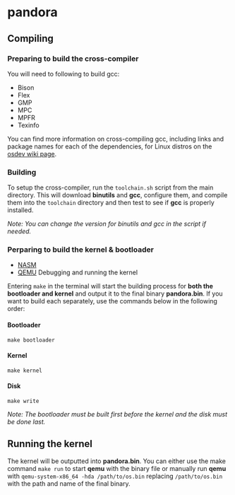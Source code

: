 # pandora




## Compiling

### Preparing to build the cross-compiler

You will need to following to build gcc:
* Bison
* Flex
* GMP
* MPC
* MPFR
* Texinfo

You can find more information on cross-compiling gcc, including links and package names for each of the dependencies, for Linux distros on the [osdev wiki page](https://wiki.osdev.org/GCC_Cross-Compiler#Preparing_for_the_build).

### Building
To setup the cross-compiler, run the `toolchain.sh` script from the main directory. This will download **binutils** and **gcc**, configure them, and compile them into the `toolchain` directory and then test to see if **gcc** is properly installed.

*Note: You can change the version for binutils and gcc in the script if needed.*

### Perparing to build the kernel & bootloader
* [NASM](https://github.com/netwide-assembler/nasm)
* [QEMU](https://github.com/qemu/qemu) Debugging and running the kernel

Entering `make` in the terminal will start the building process for **both the bootloader and kernel** and output it to the final binary **pandora.bin**. If you want to build each separately, use the commands below in the following order:

#### Bootloader
`make bootloader`

#### Kernel
`make kernel`

#### Disk
`make write`

*Note: The bootloader must be built first before the kernel and the disk must be done last.*

## Running the kernel
The kernel will be outputted into **pandora.bin**. You can either use the make command `make run` to start **qemu** with the binary file or manually run **qemu** with `qemu-system-x86_64 -hda /path/to/os.bin` replacing `/path/to/os.bin` with the path and name of the final binary.